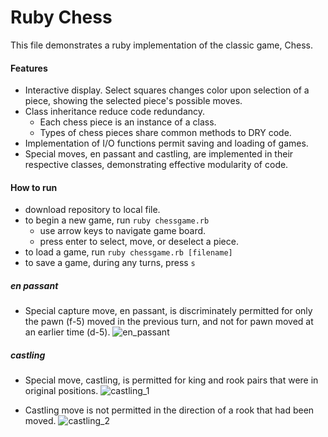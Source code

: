 # Ruby Chess

This file demonstrates a ruby implementation of the classic game, Chess.

#### Features

* Interactive display. Select squares changes color upon selection of a piece, showing the selected piece's possible moves.
* Class inheritance reduce code redundancy.
  * Each chess piece is an instance of a class.
  * Types of chess pieces share common methods to DRY code.
* Implementation of I/O functions permit saving and loading of games.
* Special moves, en passant and castling, are implemented in their respective classes, demonstrating effective modularity of code.

#### How to run

* download repository to local file.
* to begin a new game, run `ruby chessgame.rb`
  * use arrow keys to navigate game board.
  * press enter to select, move, or deselect a piece.
* to load a game, run `ruby chessgame.rb [filename]`
* to save a game, during any turns, press `s`

##### en passant
* Special capture move, en passant, is discriminately permitted for only the pawn (f-5) moved in the previous turn, and not for pawn moved at an earlier time (d-5).
![en_passant](https://raw.githubusercontent.com/eltonc88/chess.rb/master/img/en_passant.png)

##### castling
* Special move, castling, is permitted for king and rook pairs that were in original positions.
![castling_1](https://raw.githubusercontent.com/eltonc88/chess.rb/master/img/castling_1.png)

* Castling move is not permitted in the direction of a rook that had been moved.
![castling_2](https://raw.githubusercontent.com/eltonc88/chess.rb/master/img/castling_2.png)
